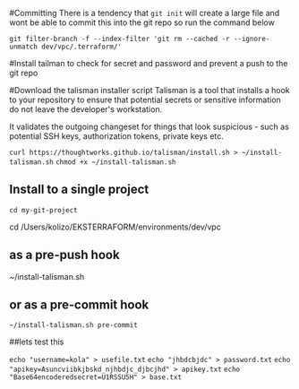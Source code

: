 
#Committing
There is a tendency that `git init` will create a large file and wont be able to commit this into the git repo so run the command below

`git filter-branch -f --index-filter 'git rm --cached -r --ignore-unmatch dev/vpc/.terraform/'`


#Install tailman to check for secret and password and prevent a push to the git repo

#Download the talisman installer script
Talisman is a tool that installs a hook to your repository to ensure that potential secrets or sensitive information do not leave the developer's workstation.

It validates the outgoing changeset for things that look suspicious - such as potential SSH keys, authorization tokens, private keys etc.


`curl https://thoughtworks.github.io/talisman/install.sh > ~/install-talisman.sh`
`chmod +x ~/install-talisman.sh`

## Install to a single project
`cd my-git-project`

cd /Users/kolizo/EKSTERRAFORM/environments/dev/vpc

## as a pre-push hook
~/install-talisman.sh
## or as a pre-commit hook
`~/install-talisman.sh pre-commit`

##lets test this

`echo "username=kola" > usefile.txt`
`echo "jhbdcbjdc" > password.txt`
`echo "apikey=Asuncviibkjbskd_njhbdjc_djbcjhd" > apikey.txt`
`echo "Base64encoderedsecret=U1RSSU5H" > base.txt`

